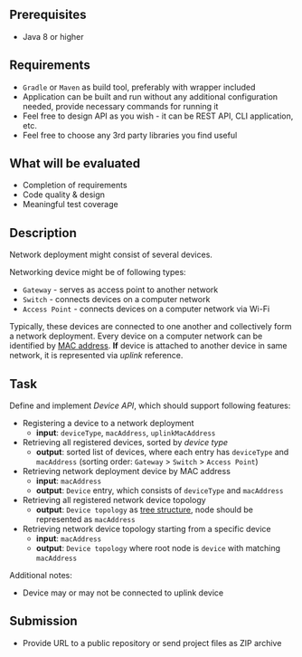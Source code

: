 ## Prerequisites
- Java 8 or higher

## Requirements
- `Gradle` or `Maven` as build tool, preferably with wrapper included
- Application can be built and run without any additional configuration needed, provide necessary commands for running it
- Feel free to design API as you wish - it can be REST API, CLI application, etc.
- Feel free to choose any 3rd party libraries you find useful

## What will be evaluated
- Completion of requirements
- Code quality & design
- Meaningful test coverage

## Description
Network deployment might consist of several devices.

Networking device might be of following types:
- `Gateway` - serves as access point to another network
- `Switch` - connects devices on a computer network
- `Access Point` -  connects devices on a computer network via Wi-Fi

Typically, these devices are connected to one another and collectively form a network deployment.
Every device on a computer network can be identified by [MAC address](https://en.wikipedia.org/wiki/MAC_address).
**If** device is attached to another device in same network, it is represented via *uplink* reference.

## Task
Define and implement *Device API*, which should support following features:
- Registering a device to a network deployment
    - **input**: `deviceType`, `macAddress`, `uplinkMacAddress`
- Retrieving all registered devices, sorted by *device type*
    - **output**: sorted list of devices, where each entry has `deviceType` and `macAddress` (sorting order: `Gateway` > `Switch` > `Access Point`) 
- Retrieving network deployment device by MAC address
    - **input**: `macAddress`
    - **output**: `Device` entry, which consists of `deviceType` and `macAddress`
- Retrieving all registered network device topology
    - **output**: `Device topology` as [tree structure](https://en.wikipedia.org/wiki/Tree_(data_structure)), node should be represented as `macAddress`
- Retrieving network device topology starting from a specific device
    - **input**: `macAddress`
    - **output**: `Device topology` where root node is `device` with matching `macAddress`

Additional notes:
- Device may or may not be connected to uplink device 

## Submission
- Provide URL to a public repository or send project files as ZIP archive
